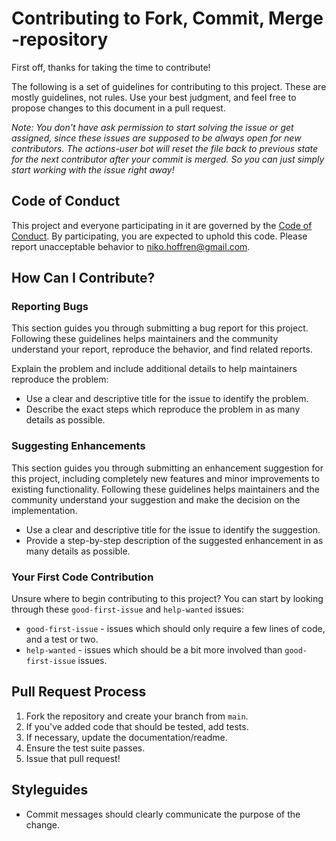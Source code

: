# Contributing to Fork, Commit, Merge -repository

First off, thanks for taking the time to contribute!

The following is a set of guidelines for contributing to this project. These are mostly guidelines, not rules. Use your best judgment, and feel free to propose changes to this document in a pull request.

*Note: You don't have ask permission to start solving the issue or get assigned, since these issues are supposed to be always open for new contributors. The actions-user bot will reset the file back to previous state for the next contributor after your commit is merged. So you can just simply start working with the issue right away!*

## Code of Conduct

This project and everyone participating in it are governed by the [Code of Conduct](CODE_OF_CONDUCT.md). By participating, you are expected to uphold this code. Please report unacceptable behavior to [niko.hoffren@gmail.com](mailto:niko.hoffren@gmail.com).

## How Can I Contribute?

### Reporting Bugs

This section guides you through submitting a bug report for this project. Following these guidelines helps maintainers and the community understand your report, reproduce the behavior, and find related reports.

Explain the problem and include additional details to help maintainers reproduce the problem:

* Use a clear and descriptive title for the issue to identify the problem.
* Describe the exact steps which reproduce the problem in as many details as possible.

### Suggesting Enhancements

This section guides you through submitting an enhancement suggestion for this project, including completely new features and minor improvements to existing functionality. Following these guidelines helps maintainers and the community understand your suggestion and make the decision on the implementation.

* Use a clear and descriptive title for the issue to identify the suggestion.
* Provide a step-by-step description of the suggested enhancement in as many details as possible.

### Your First Code Contribution

Unsure where to begin contributing to this project? You can start by looking through these `good-first-issue` and `help-wanted` issues:

* `good-first-issue` - issues which should only require a few lines of code, and a test or two.
* `help-wanted` - issues which should be a bit more involved than `good-first-issue` issues.

## Pull Request Process

1. Fork the repository and create your branch from `main`.
2. If you've added code that should be tested, add tests.
3. If necessary, update the documentation/readme.
4. Ensure the test suite passes.
5. Issue that pull request!

## Styleguides

* Commit messages should clearly communicate the purpose of the change.
